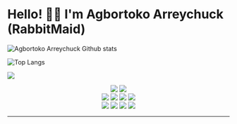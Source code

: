 # Hello! 👋🏻 I'm Agbortoko Arreychuck (RabbitMaid) 

![Agbortoko Arreychuck Github stats](https://github-readme-stats.vercel.app/api?username=Agbortoko&show_icons=true&theme=radical)

![Top Langs](https://github-readme-stats.vercel.app/api/top-langs/?username=Agbortoko&layout=compact)

![](https://komarev.com/ghpvc/?username=Agbortoko&style=for-the-badge)



<div align="center"><img src="https://komarev.com/ghpvc/?username=Agbortoko"> <img src="https://badges.strrl.dev/repos/Agbortoko"></div>

<div align="center"><img src="https://badges.strrl.dev/contributions/yearly/Agbortoko"> <img src="https://badges.strrl.dev/contributions/monthly/rashidshamloo"> <img src="https://badges.strrl.dev/contributions/weekly/Agbortoko"> <img src="https://badges.strrl.dev/contributions/daily/Agbortoko"></div>

<div align="center"><img src="https://badges.strrl.dev/commits/yearly/Agbortoko"> <img src="https://badges.strrl.dev/commits/monthly/Agbortoko"> <img src="https://badges.strrl.dev/commits/weekly/Agbortoko"> <img src="https://badges.strrl.dev/commits/daily/Agbortoko"></div>
<hr>

 
